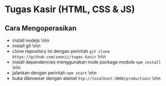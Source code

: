 # Tugas Kasir (HTML, CSS & JS)

## Cara Mengoperasikan
- install nodejs \n\n
- install git \n\n
- clone repository ini dengan perintah `git clone https://github.com/zeonji/tugas-kasir` \n\n
- install dependencies menggunakan node package module `npm install` \n\n
- jalankan dengan perintah `npm start` \n\n
- buka dibrowser dengan alamat `htp://localhost:3000/production/` \n\n